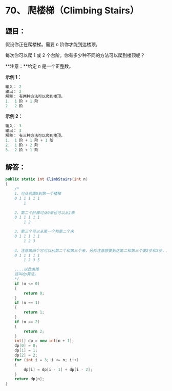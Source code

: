 # 70、 爬楼梯（Climbing Stairs）

## 题目：

假设你正在爬楼梯。需要 *n* 阶你才能到达楼顶。

每次你可以爬 1 或 2 个台阶。你有多少种不同的方法可以爬到楼顶呢？

**注意：**给定 *n* 是一个正整数。

**示例 1：**

```csharp
输入： 2
输出： 2
解释： 有两种方法可以爬到楼顶。
1.  1 阶 + 1 阶
2.  2 阶
```

**示例 2：**

```csharp
输入： 3
输出： 3
解释： 有三种方法可以爬到楼顶。
1.  1 阶 + 1 阶 + 1 阶
2.  1 阶 + 2 阶
3.  2 阶 + 1 阶
```

## 解答：

```csharp
public static int ClimbStairs(int n)
{
    /*
    1、可从前面0到第一个楼梯
    0 1 1 1 1 1   
        1           
            
    2、第二个阶梯可从0来也可以从1来
    0 1 1 1 1 1
        1 2

    3、第三个可以从第一个和第二个来
    0 1 1 1 1 1
        1 2 3
            
    4、注意第四个它可以从第二个和第三个来，另外注意想要到达第二和第三个要2步和3步，所以到第四个需要2+3步
    0 1 1 1 1 1
        1 2 3 5

    ....以此类推
    这叫dp算法。
    */
    if (n <= 0)
    {
        return 0;
    }
    if (n == 1)
    {
        return 1;
    }
    if (n == 2)
    {
        return 2;
    }
    int[] dp = new int[n + 1];
    dp[0] = 0;
    dp[1] = 1;
    dp[2] = 2;
    for (int i = 3; i <= n; i++) 
    {
        dp[i] = dp[i - 1] + dp[i - 2];
    }
    return dp[n];
} 
```

